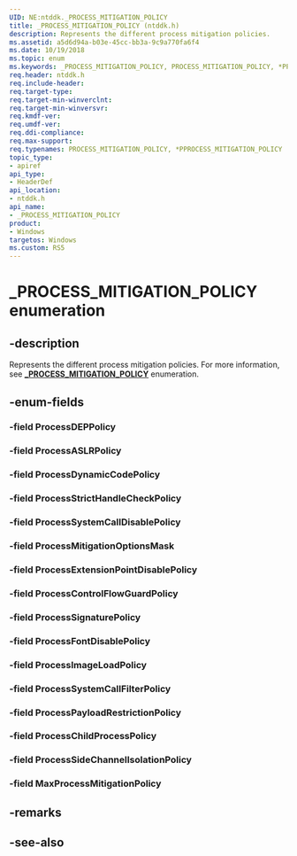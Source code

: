 ```yaml
---
UID: NE:ntddk._PROCESS_MITIGATION_POLICY
title: _PROCESS_MITIGATION_POLICY (ntddk.h)
description: Represents the different process mitigation policies.
ms.assetid: a5d6d94a-b03e-45cc-bb3a-9c9a770fa6f4
ms.date: 10/19/2018
ms.topic: enum
ms.keywords: _PROCESS_MITIGATION_POLICY, PROCESS_MITIGATION_POLICY, *PPROCESS_MITIGATION_POLICY, 
req.header: ntddk.h
req.include-header:
req.target-type:
req.target-min-winverclnt:
req.target-min-winversvr:
req.kmdf-ver:
req.umdf-ver:
req.ddi-compliance:
req.max-support:
req.typenames: PROCESS_MITIGATION_POLICY, *PPROCESS_MITIGATION_POLICY
topic_type: 
- apiref
api_type: 
- HeaderDef
api_location: 
- ntddk.h
api_name: 
- _PROCESS_MITIGATION_POLICY
product:
- Windows
targetos: Windows
ms.custom: RS5
---
```


# _PROCESS_MITIGATION_POLICY enumeration

## -description
Represents the different process mitigation policies. For more information, see [**_PROCESS_MITIGATION_POLICY**](https://docs.microsoft.com/windows/desktop/api/winnt/ne-winnt-_process_mitigation_policy) enumeration.


## -enum-fields

### -field ProcessDEPPolicy 
### -field ProcessASLRPolicy 
### -field ProcessDynamicCodePolicy 
### -field ProcessStrictHandleCheckPolicy 
### -field ProcessSystemCallDisablePolicy 
### -field ProcessMitigationOptionsMask 
### -field ProcessExtensionPointDisablePolicy 
### -field ProcessControlFlowGuardPolicy 
### -field ProcessSignaturePolicy 
### -field ProcessFontDisablePolicy 
### -field ProcessImageLoadPolicy 
### -field ProcessSystemCallFilterPolicy 
### -field ProcessPayloadRestrictionPolicy 
### -field ProcessChildProcessPolicy 
### -field ProcessSideChannelIsolationPolicy 
### -field MaxProcessMitigationPolicy 

## -remarks

## -see-also
